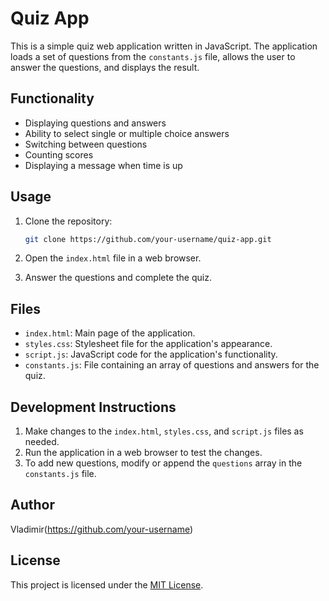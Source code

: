 # Quiz App

This is a simple quiz web application written in JavaScript. The application loads a set of questions from the `constants.js` file, allows the user to answer the questions, and displays the result.

## Functionality

- Displaying questions and answers
- Ability to select single or multiple choice answers
- Switching between questions
- Counting scores
- Displaying a message when time is up

## Usage

1. Clone the repository:

    ```bash
    git clone https://github.com/your-username/quiz-app.git
    ```

2. Open the `index.html` file in a web browser.

3. Answer the questions and complete the quiz.

## Files

- `index.html`: Main page of the application.
- `styles.css`: Stylesheet file for the application's appearance.
- `script.js`: JavaScript code for the application's functionality.
- `constants.js`: File containing an array of questions and answers for the quiz.

## Development Instructions

1. Make changes to the `index.html`, `styles.css`, and `script.js` files as needed.
2. Run the application in a web browser to test the changes.
3. To add new questions, modify or append the `questions` array in the `constants.js` file.

## Author

Vladimir(https://github.com/your-username)

## License

This project is licensed under the [MIT License](https://opensource.org/licenses/MIT).
